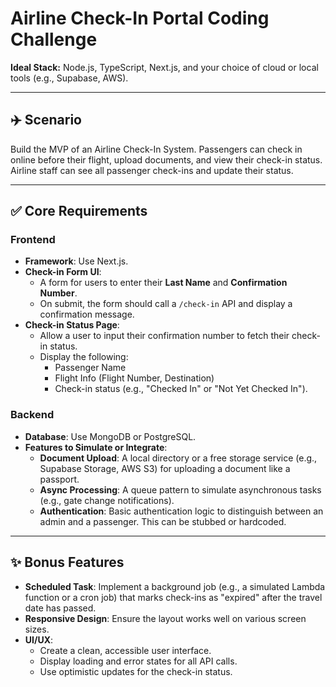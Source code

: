 # Airline Check-In Portal Coding Challenge

**Ideal Stack:** Node.js, TypeScript, Next.js, and your choice of cloud or local tools (e.g., Supabase, AWS).

---

## ✈️ Scenario

Build the MVP of an Airline Check-In System. Passengers can check in online before their flight, upload documents, and view their check-in status. Airline staff can see all passenger check-ins and update their status.

---

## ✅ Core Requirements

### Frontend

-   **Framework**: Use Next.js.
-   **Check-in Form UI**:
    -   A form for users to enter their **Last Name** and **Confirmation Number**.
    -   On submit, the form should call a `/check-in` API and display a confirmation message.
-   **Check-in Status Page**:
    -   Allow a user to input their confirmation number to fetch their check-in status.
    -   Display the following:
        -   Passenger Name
        -   Flight Info (Flight Number, Destination)
        -   Check-in status (e.g., "Checked In" or "Not Yet Checked In").

### Backend

-   **Database**: Use MongoDB or PostgreSQL.
-   **Features to Simulate or Integrate**:
    -   **Document Upload**: A local directory or a free storage service (e.g., Supabase Storage, AWS S3) for uploading a document like a passport.
    -   **Async Processing**: A queue pattern to simulate asynchronous tasks (e.g., gate change notifications).
    -   **Authentication**: Basic authentication logic to distinguish between an admin and a passenger. This can be stubbed or hardcoded.

---

## ✨ Bonus Features

-   **Scheduled Task**: Implement a background job (e.g., a simulated Lambda function or a cron job) that marks check-ins as "expired" after the travel date has passed.
-   **Responsive Design**: Ensure the layout works well on various screen sizes.
-   **UI/UX**:
    -   Create a clean, accessible user interface.
    -   Display loading and error states for all API calls.
    -   Use optimistic updates for the check-in status.

